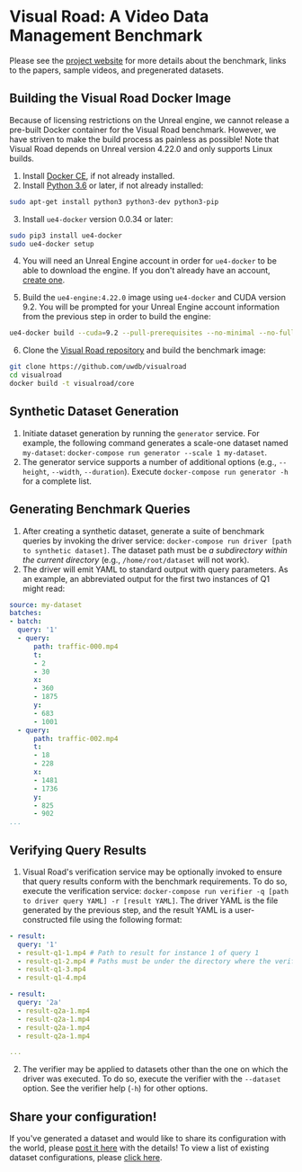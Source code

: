 # Visual Road: A Video Data Management Benchmark

Please see the [project website](http://visualroad.uwdb.io) for more details about the benchmark, links to the papers, sample videos, and pregenerated datasets.

## Building the Visual Road Docker Image

Because of licensing restrictions on the Unreal engine, we cannot release a pre-built Docker container for the Visual Road benchmark.  However, we have striven to make the build process as painless as possible!  Note that Visual Road depends on Unreal version 4.22.0 and only supports Linux builds.

1. Install [Docker CE](https://docs.docker.com/install/linux/docker-ce/), if not already installed.
2. Install [Python 3.6](https://www.python.org/downloads/) or later, if not already installed:

```sh
sudo apt-get install python3 python3-dev python3-pip
```

3. Install `ue4-docker` version 0.0.34 or later:

```sh
sudo pip3 install ue4-docker
sudo ue4-docker setup
``` 

4. You will need an Unreal Engine account in order for `ue4-docker` to be able to download the engine.  If you don't already have an account, [create one](https://accounts.unrealengine.com/login).

5. Build the `ue4-engine:4.22.0` image using `ue4-docker` and CUDA version 9.2.  You will be prompted for your Unreal Engine account information from the previous step in order to build the engine:

```sh
ue4-docker build --cuda=9.2 --pull-prerequisites --no-minimal --no-full --exclude=debug --exclude=templates 4.22.0
```

6. Clone the [Visual Road repository](https://github.com/uwdb/visualroad) and build the benchmark image:

```sh
git clone https://github.com/uwdb/visualroad
cd visualroad
docker build -t visualroad/core
```

## Synthetic Dataset Generation

1. Initiate dataset generation by running the `generator` service.  For example, the following command generates a scale-one dataset named `my-dataset`: `docker-compose run generator --scale 1 my-dataset`.
2. The generator service supports a number of additional options (e.g., `--height`, `--width`, `--duration`).  Execute `docker-compose run generator -h` for a complete list.

## Generating Benchmark Queries

1. After creating a synthetic dataset, generate a suite of benchmark queries by invoking the driver service: `docker-compose run driver [path to synthetic dataset]`.  The dataset path must be _a subdirectory within the current directory_ (e.g., `/home/root/dataset` will not work).
2. The driver will emit YAML to standard output with query parameters.  As an example, an abbreviated output for the first two instances of Q1 might read:

```yml
source: my-dataset
batches:
- batch:
  query: '1'
  - query:
      path: traffic-000.mp4
      t:
      - 2
      - 30
      x:
      - 360
      - 1875
      y:
      - 683
      - 1001
  - query:
      path: traffic-002.mp4
      t:
      - 18
      - 228
      x:
      - 1481
      - 1736
      y:
      - 825
      - 902
...
```

## Verifying Query Results

1. Visual Road's verification service may be optionally invoked to ensure that query results conform with the benchmark requirements.  To do so, execute the verification service: `docker-compose run verifier -q [path to driver query YAML] -r [result YAML]`.  The driver YAML is the file generated by the previous step, and the result YAML is a user-constructed file using the following format:

```yml
- result:
  query: '1'
  - result-q1-1.mp4 # Path to result for instance 1 of query 1
  - result-q1-2.mp4 # Paths must be under the directory where the verifier is invoked
  - result-q1-3.mp4
  - result-q1-4.mp4

- result:
  query: '2a'
  - result-q2a-1.mp4
  - result-q2a-1.mp4
  - result-q2a-1.mp4
  - result-q2a-1.mp4

...  
```

2. The verifier may be applied to datasets other than the one on which the driver was executed.  To do so, execute the verifier with the `--dataset` option.  See the verifier help (`-h`) for other options.

## Share your configuration!

If you've generated a dataset and would like to share its configuration with the world, please [post it here](https://github.com/uwdb/visualroad/issues/new?labels=Benchmark+Configuration&template=benchmark-configuration.md) with the details!  To view a list of existing dataset configurations, please [click here](https://github.com/uwdb/visualroad/issues?q=label%3A%22Benchmark+Configuration%22).
